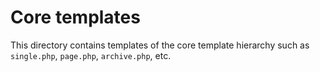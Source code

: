 # Core templates

This directory contains templates of the core template hierarchy such as `single.php`, `page.php`, `archive.php`, etc.
